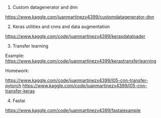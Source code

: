 1. Custom datagenerator and dnn

https://www.kaggle.com/juanmartinezv4399/customdatagenerator-dnn

2. Keras utilities and cnns and data augmentation

https://www.kaggle.com/code/juanmartinezv4399/kerasdataloader

3. Transfer learning

Example: https://www.kaggle.com/code/juanmartinezv4399/kerastransferlearning

Homework: 

https://www.kaggle.com/code/juanmartinezv4399/l05-cnn-transfer-pytorch
https://www.kaggle.com/code/juanmartinezv4399/l05-cnn-transfer-keras


4. Fastai

https://www.kaggle.com/code/juanmartinezv4399/fastaiexample

